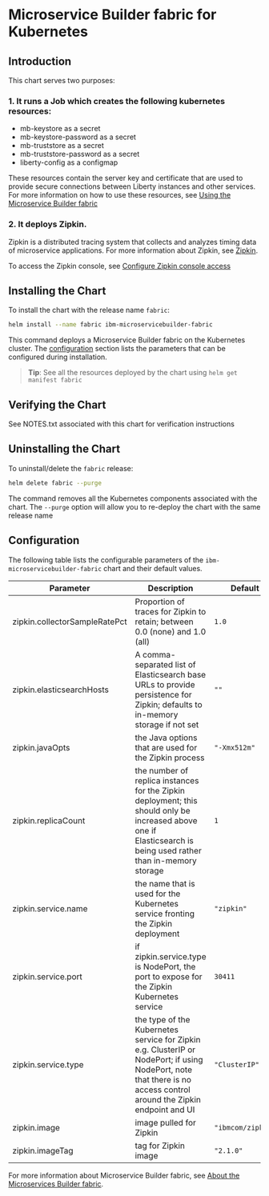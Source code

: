 # Microservice Builder fabric for Kubernetes

## Introduction

This chart serves two purposes:

### 1. It runs a Job which creates the following kubernetes resources:
  - mb-keystore as a secret
  - mb-keystore-password as a secret
  - mb-truststore as a secret
  - mb-truststore-password as a secret
  - liberty-config as a configmap

These resources contain the server key and certificate that are used to provide secure connections between Liberty instances and other services.
For more information on how to use these resources, see [Using the Microservice Builder fabric](https://www.ibm.com/support/knowledgecenter/SS5PWC/fabric_task.html)  

### 2. It deploys Zipkin.
Zipkin is a distributed tracing system that collects and analyzes timing data of microservice applications.
For more information about Zipkin, see [Zipkin](http://zipkin.io/).

To access the Zipkin console, see [Configure Zipkin console access](https://www.ibm.com/support/knowledgecenter/SS5PWC/fabric_task.html)

## Installing the Chart

To install the chart with the release name `fabric`:

```bash
helm install --name fabric ibm-microservicebuilder-fabric
```

This command deploys a Microservice Builder fabric on the Kubernetes cluster. The [configuration](#configuration) section lists the parameters that can be configured during installation.

> **Tip**: See all the resources deployed by the chart using `helm get manifest fabric`

## Verifying the Chart
See NOTES.txt associated with this chart for verification instructions

## Uninstalling the Chart

To uninstall/delete the `fabric` release:

```bash
helm delete fabric --purge
```

The command removes all the Kubernetes components associated with the chart. The `--purge` option will allow you to re-deploy the chart with the same release name

## Configuration
The following table lists the configurable parameters of the `ibm-microservicebuilder-fabric` chart and their default values.


| Parameter | Description | Default |
| - | - | - |
| zipkin.collectorSampleRatePct | Proportion of traces for Zipkin to retain; between 0.0 (none) and 1.0 (all) | `1.0` |
| zipkin.elasticsearchHosts | A comma-separated list of Elasticsearch base URLs to provide persistence for Zipkin; defaults to in-memory storage if not set | `""` |
| zipkin.javaOpts | the Java options that are used for the Zipkin process | `"-Xmx512m"` |
| zipkin.replicaCount | the number of replica instances for the Zipkin deployment; this should only be increased above one if Elasticsearch is being used rather than in-memory storage | `1` |
| zipkin.service.name | the name that is used for the Kubernetes service fronting the Zipkin deployment | `"zipkin"` |
| zipkin.service.port | if zipkin.service.type is NodePort, the port to expose for the Zipkin Kubernetes service | `30411` |
| zipkin.service.type | the type of the Kubernetes service for Zipkin e.g. ClusterIP or NodePort; if using NodePort, note that there is no access control around the Zipkin endpoint and UI | `"ClusterIP"` |
| zipkin.image | image pulled for Zipkin | `"ibmcom/zipkin"` | 
| zipkin.imageTag | tag for Zipkin image | `"2.1.0"` |

For more information about Microservice Builder fabric, see [About the Microservices Builder fabric](https://www.ibm.com/support/knowledgecenter/en/SS5PWC/fabric_concept.html).
